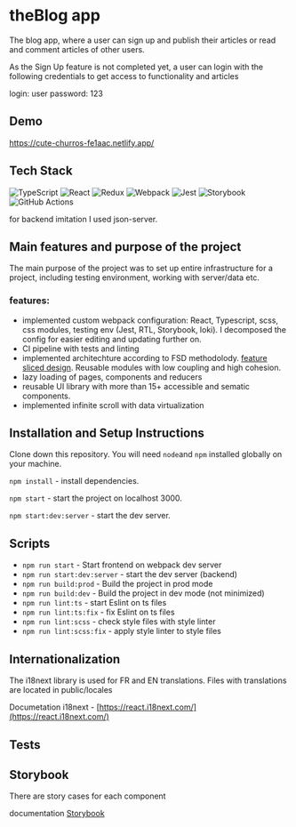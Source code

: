 
# theBlog app

The blog app, where a user can sign up and publish their articles or read and comment articles of other users. 

As the Sign Up feature is not completed yet, a user can login with the following credentials to get access to functionality and articles

login: user
password: 123


## Demo

 https://cute-churros-fe1aac.netlify.app/


## Tech Stack

![TypeScript](https://img.shields.io/badge/typescript-%23007ACC.svg?style=for-the-badge&logo=typescript&logoColor=white)
![React](https://img.shields.io/badge/react-%2320232a.svg?style=for-the-badge&logo=react&logoColor=%2361DAFB) 
![Redux](https://img.shields.io/badge/redux-%23593d88.svg?style=for-the-badge&logo=redux&logoColor=white)
![Webpack](https://img.shields.io/badge/webpack-%238DD6F9.svg?style=for-the-badge&logo=webpack&logoColor=black)
![Jest](https://img.shields.io/badge/-jest-%23C21325?style=for-the-badge&logo=jest&logoColor=white)
![Storybook](https://img.shields.io/badge/-Storybook-FF4785?style=for-the-badge&logo=storybook&logoColor=white)
![GitHub Actions](https://img.shields.io/badge/github%20actions-%232671E5.svg?style=for-the-badge&logo=githubactions&logoColor=white)

for backend imitation I used json-server.
## Main features and purpose of the project

The main purpose of the project was to set up entire infrastructure for a project, including testing environment, working with server/data etc. 
### features:  
- implemented custom webpack configuration: React, Typescript, scss, css modules, testing env (Jest, RTL, Storybook, loki). I decomposed the config for easier editing and updating further on.
- CI pipeline with tests and linting
-  implemented architechture according to FSD methodolody. [feature sliced design](https://feature-sliced.design/docs/get-started/tutorial). Reusable modules with low coupling and high cohesion.
-   lazy loading of pages, components and reducers
-   reusable UI library with more than 15+ accessible and sematic components.
- implemented infinite scroll with data virtualization

## Installation and Setup Instructions 

Clone down this repository. You will need `node`and `npm` installed globally on your machine. 

`npm install` - install dependencies. 

`npm start` - start the project on localhost 3000.

`npm start:dev:server` - start the dev server.



## Scripts

-   `npm run start` - Start frontend on webpack dev server
-   `npm run start:dev:server` - start the dev server (backend)
-   `npm run build:prod` - Build the project in prod mode
-   `npm run build:dev` - Build the project in dev mode (not minimized)
-   `npm run lint:ts` - start Eslint on ts files
-   `npm run lint:ts:fix` - fix Eslint on ts files
-   `npm run lint:scss` - check style files with style linter
-   `npm run lint:scss:fix` - apply style linter to style files
## Internationalization 

The i18next library is used for FR and EN translations.
Files with translations are located in public/locales

Documetation i18next - [https://react.i18next.com/](https://react.i18next.com/)
## Tests


## Storybook
There are story cases for each component

documentation [Storybook](/docs/storybook.md)